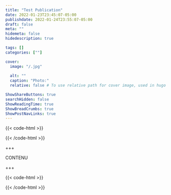 ```yaml
---
title: "Test Publication"
date: 2022-01-23T23:45:07-05:00
publishdate: 2022-01-24T23:55:07-05:00
draft: false
meta: ""
hidemeta: false
hidedescription: true

tags: []
categories: [""]

cover:
  image: "/.jpg"
  
  alt: ""
  caption: "Photo:"
  relative: false # To use relative path for cover image, used in hugo Page-bundles

ShowShareButtons: true
searchHidden: false
ShowReadingTime: true
ShowBreadCrumbs: true
ShowPostNavLinks: true
---
```

{{< code-html >}} 
<div class="contexte">
<p></p>
</div>
{{< /code-html >}}

+++

CONTENU 

+++

{{< code-html >}} 
<div class="contexte">
<p></p>
</div>
{{< /code-html >}}